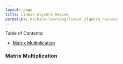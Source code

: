 ```yaml
---
layout: page
title: Linear Algebra Review
permalink: machine-learning/linear_algebra_review/
---
```


Table of Contents:

- [Matrix Multiplication](#matrixmultiplication)



<a name='matrixmultiplication'></a>
### Matrix Multiplication

